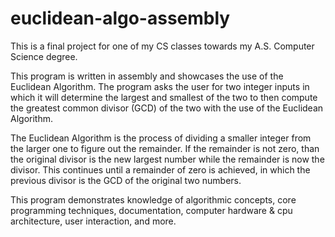 # euclidean-algo-assembly

This is a final project for one of my CS classes towards my A.S. Computer Science degree.

This program is written in assembly and showcases the use of the Euclidean Algorithm. The program asks the user for two integer inputs in which it will determine the largest and smallest of the two to then compute the greatest common divisor (GCD) of the two with the use of the Euclidean Algorithm. 

The Euclidean Algorithm is the process of dividing a smaller integer from the larger one to figure out the remainder. If the remainder is not zero, than the original divisor is the new largest number while the remainder is now the divisor. This continues until a remainder of zero is achieved, in which the previous divisor is the GCD of the original two numbers.

This program demonstrates knowledge of algorithmic concepts, core programming techniques, documentation, computer hardware & cpu architecture, user interaction, and more.
